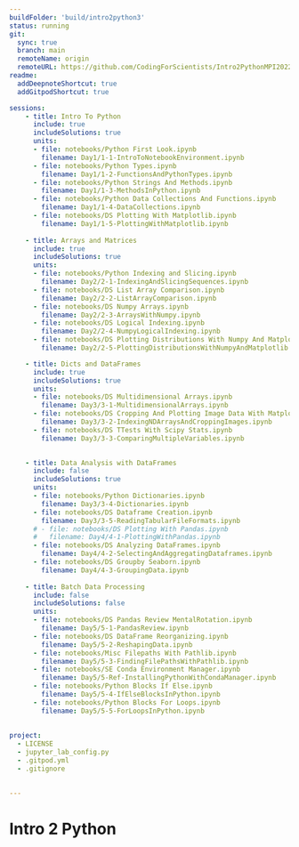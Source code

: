 ```yaml
---
buildFolder: 'build/intro2python3'
status: running
git:
  sync: true
  branch: main
  remoteName: origin
  remoteURL: https://github.com/CodingForScientists/Intro2PythonMPI2022
readme:
  addDeepnoteShortcut: true
  addGitpodShortcut: true

sessions:
    - title: Intro To Python
      include: true
      includeSolutions: true
      units:
      - file: notebooks/Python First Look.ipynb
        filename: Day1/1-1-IntroToNotebookEnvironment.ipynb
      - file: notebooks/Python Types.ipynb
        filename: Day1/1-2-FunctionsAndPythonTypes.ipynb
      - file: notebooks/Python Strings And Methods.ipynb
        filename: Day1/1-3-MethodsInPython.ipynb        
      - file: notebooks/Python Data Collections And Functions.ipynb
        filename: Day1/1-4-DataCollections.ipynb
      - file: notebooks/DS Plotting With Matplotlib.ipynb
        filename: Day1/1-5-PlottingWithMatplotlib.ipynb
    
    - title: Arrays and Matrices
      include: true
      includeSolutions: true
      units:
      - file: notebooks/Python Indexing and Slicing.ipynb
        filename: Day2/2-1-IndexingAndSlicingSequences.ipynb
      - file: notebooks/DS List Array Comparison.ipynb
        filename: Day2/2-2-ListArrayComparison.ipynb
      - file: notebooks/DS Numpy Arrays.ipynb
        filename: Day2/2-3-ArraysWithNumpy.ipynb
      - file: notebooks/DS Logical Indexing.ipynb
        filename: Day2/2-4-NumpyLogicalIndexing.ipynb
      - file: notebooks/DS Plotting Distributions With Numpy And Matplotlib.ipynb
        filename: Day2/2-5-PlottingDistributionsWithNumpyAndMatplotlib.ipynb

    - title: Dicts and DataFrames
      include: true
      includeSolutions: true
      units:
      - file: notebooks/DS Multidimensional Arrays.ipynb
        filename: Day3/3-1-MultidimensionalArrays.ipynb
      - file: notebooks/DS Cropping And Plotting Image Data With Matplotlib.ipynb
        filename: Day3/3-2-IndexingNDArraysAndCroppingImages.ipynb
      - file: notebooks/DS TTests With Scipy Stats.ipynb
        filename: Day3/3-3-ComparingMultipleVariables.ipynb
      

    - title: Data Analysis with DataFrames
      include: false
      includeSolutions: true
      units:
      - file: notebooks/Python Dictionaries.ipynb
        filename: Day3/3-4-Dictionaries.ipynb
      - file: notebooks/DS Dataframe Creation.ipynb
        filename: Day3/3-5-ReadingTabularFileFormats.ipynb
      # - file: notebooks/DS Plotting With Pandas.ipynb
      #   filename: Day4/4-1-PlottingWithPandas.ipynb
      - file: notebooks/DS Analyzing DataFrames.ipynb
        filename: Day4/4-2-SelectingAndAggregatingDataframes.ipynb
      - file: notebooks/DS Groupby Seaborn.ipynb
        filename: Day4/4-3-GroupingData.ipynb
    
    - title: Batch Data Processing
      include: false
      includeSolutions: false
      units:
      - file: notebooks/DS Pandas Review MentalRotation.ipynb
        filename: Day5/5-1-PandasReview.ipynb
      - file: notebooks/DS DataFrame Reorganizing.ipynb
        filename: Day5/5-2-ReshapingData.ipynb
      - file: notebooks/Misc Filepaths With Pathlib.ipynb
        filename: Day5/5-3-FindingFilePathsWithPathlib.ipynb
      - file: notebooks/SE Conda Environment Manager.ipynb
        filename: Day5/5-Ref-InstallingPythonWithCondaManager.ipynb
      - file: notebooks/Python Blocks If Else.ipynb
        filename: Day5/5-4-IfElseBlocksInPython.ipynb
      - file: notebooks/Python Blocks For Loops.ipynb
        filename: Day5/5-5-ForLoopsInPython.ipynb
      
      
project:
  - LICENSE
  - jupyter_lab_config.py
  - .gitpod.yml
  - .gitignore
  

---
```




# Intro 2 Python
